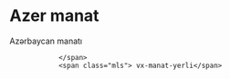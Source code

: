 # Azer manat
Azərbaycan manatı

 <span class="vx-manat-yerli">
                
                </span>
                <span class="mls"> vx-manat-yerli</span>

